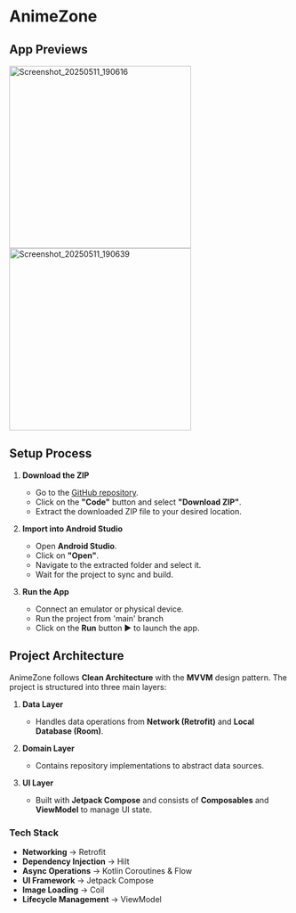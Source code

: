 # AnimeZone

## App Previews
<img width="327" alt="Screenshot_20250511_190616" src="https://github.com/user-attachments/assets/efa9a39e-b989-4a83-b88b-97b34b8dd52d" />
<img width="327" alt="Screenshot_20250511_190639" src="https://github.com/user-attachments/assets/d8d6bdd3-13e0-4c9f-baf8-62c537b2fbb8" />

## Setup Process

1. **Download the ZIP**  
   - Go to the [GitHub repository](<https://github.com/Aryanbhargav/AnimeZone/tree/main>).  
   - Click on the **"Code"** button and select **"Download ZIP"**.  
   - Extract the downloaded ZIP file to your desired location.  

2. **Import into Android Studio**  
   - Open **Android Studio**.  
   - Click on **"Open"**.  
   - Navigate to the extracted folder and select it.  
   - Wait for the project to sync and build.  

3. **Run the App**  
   - Connect an emulator or physical device.
   - Run the project from 'main' branch
   - Click on the **Run** button ▶️ to launch the app.  

## Project Architecture

AnimeZone follows **Clean Architecture** with the **MVVM** design pattern. The project is structured into three main layers:  

1. **Data Layer**  
   - Handles data operations from **Network (Retrofit)** and **Local Database (Room)**.  

2. **Domain Layer**  
   - Contains repository implementations to abstract data sources.  

3. **UI Layer**  
   - Built with **Jetpack Compose** and consists of **Composables** and **ViewModel** to manage UI state.  

### Tech Stack

- **Networking** → Retrofit  
- **Dependency Injection** → Hilt  
- **Async Operations** → Kotlin Coroutines & Flow  
- **UI Framework** → Jetpack Compose  
- **Image Loading** → Coil  
- **Lifecycle Management** → ViewModel 


